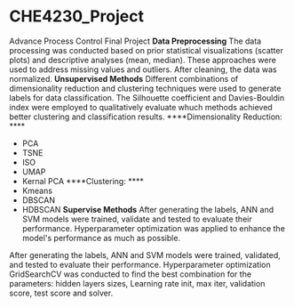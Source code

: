 # CHE4230_Project
Advance Process Control Final Project
**Data Preprocessing**
The data processing was conducted based on prior statistical visualizations (scatter plots) and descriptive analyses (mean, median). These approaches were used to address missing values and outliers. After cleaning, the data was normalized.
**Unsupervised Methods**
Different combinations of dimensionality reduction and clustering techniques were used to generate labels for data classification. The Silhouette coefficient and Davies-Bouldin index were employed to qualitatively evaluate whuch methods achieved better clustering and classification results.
****Dimensionality Reduction: ****
  - PCA
  - TSNE
  - ISO
  - UMAP
  - Kernal PCA
****Clustering: ****
  - Kmeans
  - DBSCAN
  - HDBSCAN
**Supervise Methods**
After generating the labels, ANN and SVM models were trained, validate and tested to evaluate their performance. Hyperparameter optimization was applied to enhance the model's performance as much as possible.

After generating the labels, ANN and SVM models were trained, validated, and tested to evaluate their performance. Hyperparameter optimization GridSearchCV was conducted to find the best combination for the parameters: hidden layers sizes, Learning rate init, max iter, validation score, test score and solver.
